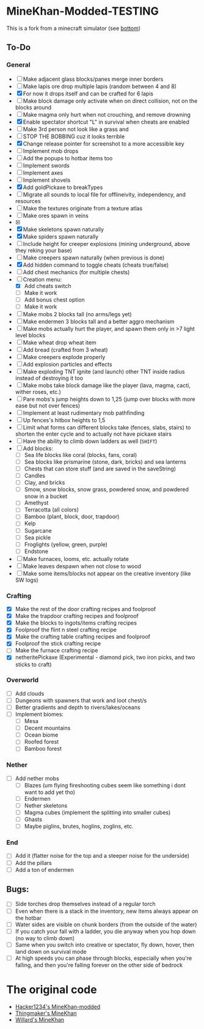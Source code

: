 # MineKhan-Modded-TESTING
This is a fork from a minecraft simulator (see [bottom](https://github.com/roamingBug666/MineKhan-Modded-TESTING/edit/main/README.md#the-original-code))

## To-Do

### **General**
 - [ ] Make adjacent glass blocks/panes merge inner borders
 - [ ] Make lapis ore drop multiple lapis (random between 4 and 8)
 - [x] For now it drops itself and can be crafted for 6 lapis
 - [ ] Make block damage only activate when on direct collision, not on the blocks around
 - [ ] Make magma only hurt when not crouching, and remove drowning
 - [x] Enable spectator shortcut "L" in survival when cheats are enabled
 - [ ] Make 3rd person not look like a grass and
 - [ ] STOP THE BOBBING cuz it looks terrible
 - [x] Change release pointer for screenshot to a more accessible key
 - [ ] Implement mob drops
 - [ ] Add the popups to hotbar items too
 - [ ] Implement swords
 - [ ] Implement axes
 - [ ] Implement shovels
 - [x] Add goldPickaxe to breakTypes
 - [ ] Migrate all sounds to local file for offlineivity, independency, and resources
 - [ ] Make the textures originate from a texture atlas
 - [ ] Make ores spawn in veins
 - [x] 
 - [x] Make skeletons spawn naturally
 - [x] Make spiders spawn naturally
 - [ ] Include height for creeper explosions (mining underground, above they reking your base)
 - [ ] Make creepers spawn naturally (when previous is done)
 - [x] Add hidden command to toggle cheats (cheats true/false)
 - [ ] Add chest mechanics (for multiple chests)
 - [ ] Creation menu:
   * [x] Add cheats switch
   * [ ] Make it work
   * [ ] Add bonus chest option
   * [ ] Make it work
 - [ ] Make mobs 2 blocks tall (no arms/legs yet)
 - [ ] Make endermen 3 blocks tall and a better aggro mechanism
 - [ ] Make mobs actually hurt the player, and spawn them only in >7 light level blocks
 - [ ] Make wheat drop wheat item
 - [ ] Add bread (crafted from 3 wheat)
 - [ ] Make creepers explode properly
 - [ ] Add explosion particles and effects
 - [ ] Make exploding TNT ignite (and launch) other TNT inside radius instead of destroying it too
 - [ ] Make mobs take block damage like the player (lava, magma, cacti, wither roses, etc.)
 - [ ] Pare mobs's jump heights down to 1,25 (jump over blocks with more ease but not over fences)
 - [ ] Implement at least rudimentary mob pathfinding
 - [ ] Up fences's hitbox heights to 1,5
 - [ ] Limit what forms can different blocks take (fences, slabs, stairs) to shorten the enter cycle and to actually not have pickaxe stairs
 - [ ] Have the ability to climb down ladders as well (`SHIFT`)
 - [ ] Add blocks:
   * [ ] Sea life blocks like coral (blocks, fans, coral)
   * [ ] Sea blocks like prismarine (stone, dark, bricks) and sea lanterns
   * [ ] Chests that can store stuff (and are saved in the saveString)
   * [ ] Candles
   * [ ] Clay, and bricks
   * [ ] Smow, snow blocks, snow grass, powdered snow, and powdered snow in a bucket
   * [ ] Amethyst
   * [ ] Terracotta (all colors)
   * [ ] Bamboo (plant, block, door, trapdoor)
   * [ ] Kelp
   * [ ] Sugarcane
   * [ ] Sea pickle
   * [ ] Froglights (yellow, green, purple)
   * [ ] Endstone
 - [ ] Make furnaces, looms, etc. actually rotate
 - [ ] Make leaves despawn when not close to wood
 - [ ] Make some items/blocks not appear on the creative inventory (like SW logs)
### **Crafting**
 - [x] Make the rest of the door crafting recipes and foolproof
 - [x] Make the trapdoor crafting recipes and foolproof
 - [X] Make the blocks to ingots/items crafting recipes
 - [x] Foolproof the flint n steel crafting recipe
 - [x] Make the crafting table crafting recipes and foolproof
 - [x] Foolproof the stick crafting recipe
 - [ ] Make the furnace crafting recipe
 - [x] netheritePickaxe (Experimental - diamond pick, two iron picks, and two sticks to craft)
### **Overworld**
 - [ ] Add clouds
 - [ ] Dungeons with spawners that work and loot chest/s
 - [ ] Better gradients and depth to rivers/lakes/oceans
 - [ ] Implement biomes:
   * [ ] Mesa
   * [ ] Decent mountains
   * [ ] Ocean biome
   * [ ] Roofed forest
   * [ ] Bamboo forest
### **Nether**
 - [ ] Add nether mobs
   * [ ] Blazes (um flying fireshooting cubes seem like something i dont want to add yet tho)
   * [ ] Endermen
   * [ ] Nether skeletons
   * [ ] Magma cubes (implement the splitting into smaller cubes)
   * [ ] Ghasts
   * [ ] Maybe piglins, brutes, hoglins, zoglins, etc.

### **End**
 - [ ] Add it (flatter noise for the top and a steeper noise for the underside)
 - [ ] Add the pillars
 - [ ] Add a ton of endermen

## Bugs:
 - [ ] Side torches drop themselves instead of a regular torch
 - [ ] Even when there is a stack in the inventory, new items always appear on the hotbar
 - [ ] Water sides are visible on chunk borders (from the outside of the water)
 - [ ] If you catch your fall with a ladder, you die anyway when you hop down (no way to climb down)
 - [ ] Same when you switch into creative or spectator, fly down, hover, then land down on survival mode
 - [ ] At high speeds you can phase through blocks, especially when you're falling, and then you're falling forever on the other side of bedrock

# The original code
 - [Hacker1234's MineKhan-modded](https://github.com/Hacker1254/MineKhan-Modded)
 - [Thingmaker's MineKhan](https://thingmaker.us.eu.org/)
 - [Willard's MineKhan](https://willard.fun/minekhan/)
